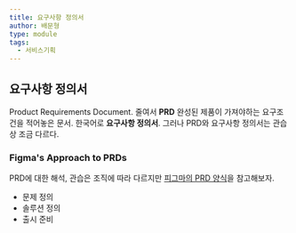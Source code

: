 ```yaml
---
title: 요구사항 정의서
author: 배문형
type: module
tags:
  - 서비스기획
---
```


## 요구사항 정의서

Product Requirements Document. 줄여서 **PRD** 완성된 제품이 가져야하는 요구조건을 적어놓은 문서. 한국어로 **요구사항 정의서**. 그러나 PRD와 요구사항 정의서는 관습상 조금 다르다.

### Figma's Approach to PRDs

PRD에 대한 해석, 관습은 조직에 따라 다르지만 [피그마의 PRD 양식](https://coda.io/@yuhki/figmas-approach-to-product-requirement-docs)을 참고해보자.

- 문제 정의
- 솔루션 정의
- 출시 준비